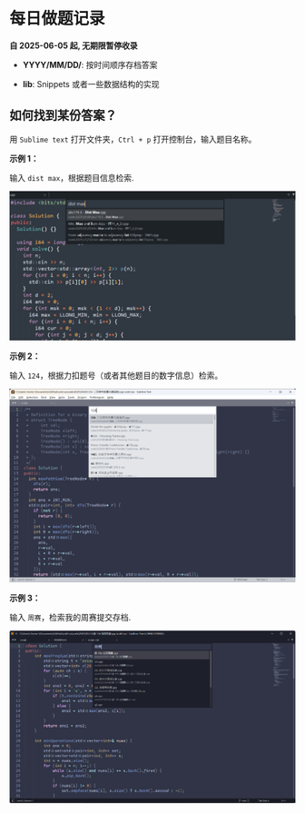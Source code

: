 # 每日做题记录

**自 2025-06-05 起, 无期限暂停收录**

- **YYYY/MM/DD/**: 按时间顺序存档答案

- **lib**: Snippets 或者一些数据结构的实现

## 如何找到某份答案？

用 `Sublime text` 打开文件夹，`Ctrl + p` 打开控制台，输入题目名称。

**示例 1：**

输入 `dist max`，根据题目信息检索.

![sample](./sample_screenshot.png)

**示例 2：**

输入 `124`，根据力扣题号（或者其他题目的数字信息）检索。

![sample_2](./sample_screenshot_2.png)

**示例 3：**

输入 `周赛`，检索我的周赛提交存档.

![sample_3](./sample_screenshot_3.png)
